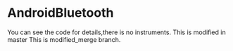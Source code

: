 # AndroidBluetooth
You can see the code for details,there is no instruments.
This is modified in master
This is modified_merge branch.